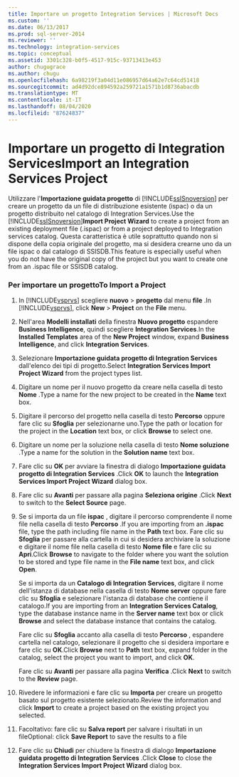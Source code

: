 ```yaml
---
title: Importare un progetto Integration Services | Microsoft Docs
ms.custom: ''
ms.date: 06/13/2017
ms.prod: sql-server-2014
ms.reviewer: ''
ms.technology: integration-services
ms.topic: conceptual
ms.assetid: 3301c328-b0f5-4517-915c-93713413e453
author: chugugrace
ms.author: chugu
ms.openlocfilehash: 6a98219f3a04d11e086957d64a62e7c64cd51418
ms.sourcegitcommit: ad4d92dce894592a259721a1571b1d8736abacdb
ms.translationtype: MT
ms.contentlocale: it-IT
ms.lasthandoff: 08/04/2020
ms.locfileid: "87624837"
---
```

# <a name="import-an-integration-services-project"></a><span data-ttu-id="23c76-102">Importare un progetto di Integration Services</span><span class="sxs-lookup"><span data-stu-id="23c76-102">Import an Integration Services Project</span></span>
  <span data-ttu-id="23c76-103">Utilizzare l'**Importazione guidata progetto** di [!INCLUDE[ssISnoversion](../includes/ssisnoversion-md.md)] per creare un progetto da un file di distribuzione esistente (ispac) o da un progetto distribuito nel catalogo di Integration Services.</span><span class="sxs-lookup"><span data-stu-id="23c76-103">Use the [!INCLUDE[ssISnoversion](../includes/ssisnoversion-md.md)]**Import Project Wizard** to create a project from an existing deployment file (.ispac) or from a project deployed to Integration services catalog.</span></span> <span data-ttu-id="23c76-104">Questa caratteristica è utile soprattutto quando non si dispone della copia originale del progetto, ma si desidera crearne uno da un file ispac o dal catalogo di SSISDB.</span><span class="sxs-lookup"><span data-stu-id="23c76-104">This feature is especially useful when you do not have the original copy of the project but you want to create one from an .ispac file or SSISDB catalog.</span></span>  
  
### <a name="to-import-a-project"></a><span data-ttu-id="23c76-105">Per importare un progetto</span><span class="sxs-lookup"><span data-stu-id="23c76-105">To Import a Project</span></span>  
  
1.  <span data-ttu-id="23c76-106">In [!INCLUDE[vsprvs](../includes/vsprvs-md.md)] scegliere **nuovo**  >  **progetto** dal menu **file** .</span><span class="sxs-lookup"><span data-stu-id="23c76-106">In [!INCLUDE[vsprvs](../includes/vsprvs-md.md)], click **New** > **Project** on the **File** menu.</span></span>  
  
2.  <span data-ttu-id="23c76-107">Nell'area **Modelli installati** della finestra **Nuovo progetto** espandere **Business Intelligence**, quindi scegliere **Integration Services**.</span><span class="sxs-lookup"><span data-stu-id="23c76-107">In the **Installed Templates** area of the **New Project** window, expand **Business Intelligence**, and click **Integration Services**.</span></span>  
  
3.  <span data-ttu-id="23c76-108">Selezionare **Importazione guidata progetto di Integration Services** dall'elenco dei tipi di progetto.</span><span class="sxs-lookup"><span data-stu-id="23c76-108">Select **Integration Services Import Project Wizard** from the project types list.</span></span>  
  
4.  <span data-ttu-id="23c76-109">Digitare un nome per il nuovo progetto da creare nella casella di testo **Nome** .</span><span class="sxs-lookup"><span data-stu-id="23c76-109">Type a name for the new project to be created in the **Name** text box.</span></span>  
  
5.  <span data-ttu-id="23c76-110">Digitare il percorso del progetto nella casella di testo **Percorso** oppure fare clic su **Sfoglia** per selezionarne uno.</span><span class="sxs-lookup"><span data-stu-id="23c76-110">Type the path or location for the project in the **Location** text box, or click **Browse** to select one.</span></span>  
  
6.  <span data-ttu-id="23c76-111">Digitare un nome per la soluzione nella casella di testo **Nome soluzione** .</span><span class="sxs-lookup"><span data-stu-id="23c76-111">Type a name for the solution in the **Solution name** text box.</span></span>  
  
7.  <span data-ttu-id="23c76-112">Fare clic su **OK** per avviare la finestra di dialogo **Importazione guidata progetto di Integration Services** .</span><span class="sxs-lookup"><span data-stu-id="23c76-112">Click **OK** to launch the **Integration Services Import Project Wizard** dialog box.</span></span>  
  
8.  <span data-ttu-id="23c76-113">Fare clic su **Avanti** per passare alla pagina **Seleziona origine** .</span><span class="sxs-lookup"><span data-stu-id="23c76-113">Click **Next** to switch to the **Select Source** page.</span></span>  
  
9. <span data-ttu-id="23c76-114">Se si importa da un file **ispac** , digitare il percorso comprendente il nome file nella casella di testo **Percorso** .</span><span class="sxs-lookup"><span data-stu-id="23c76-114">If you are importing from an **.ispac** file, type the path including file name in the **Path** text box.</span></span> <span data-ttu-id="23c76-115">Fare clic su **Sfoglia** per passare alla cartella in cui si desidera archiviare la soluzione e digitare il nome file nella casella di testo **Nome file** e fare clic su **Apri**.</span><span class="sxs-lookup"><span data-stu-id="23c76-115">Click **Browse** to navigate to the folder where you want the solution to be stored and type file name in the **File name** text box, and click **Open**.</span></span>  
  
     <span data-ttu-id="23c76-116">Se si importa da un **Catalogo di Integration Services**, digitare il nome dell'istanza di database nella casella di testo **Nome server** oppure fare clic su **Sfoglia** e selezionare l'istanza di database che contiene il catalogo.</span><span class="sxs-lookup"><span data-stu-id="23c76-116">If you are importing from an **Integration Services Catalog**, type the database instance name in the **Server name** text box or click **Browse** and select the database instance that contains the catalog.</span></span>  
  
     <span data-ttu-id="23c76-117">Fare clic su **Sfoglia** accanto alla casella di testo **Percorso** , espandere cartella nel catalogo, selezionare il progetto che si desidera importare e fare clic su **OK**.</span><span class="sxs-lookup"><span data-stu-id="23c76-117">Click **Browse** next to **Path** text box, expand folder in the catalog, select the project you want to import, and click **OK**.</span></span>  
  
     <span data-ttu-id="23c76-118">Fare clic su **Avanti** per passare alla pagina **Verifica** .</span><span class="sxs-lookup"><span data-stu-id="23c76-118">Click **Next** to switch to the **Review** page.</span></span>  
  
10. <span data-ttu-id="23c76-119">Rivedere le informazioni e fare clic su **Importa** per creare un progetto basato sul progetto esistente selezionato.</span><span class="sxs-lookup"><span data-stu-id="23c76-119">Review the information and click **Import** to create a project based on the existing project you selected.</span></span>  
  
11. <span data-ttu-id="23c76-120">Facoltativo: fare clic su **Salva report** per salvare i risultati in un file</span><span class="sxs-lookup"><span data-stu-id="23c76-120">Optional: click **Save Report** to save the results to a file</span></span>  
  
12. <span data-ttu-id="23c76-121">Fare clic su **Chiudi** per chiudere la finestra di dialogo **Importazione guidata progetto di Integration Services** .</span><span class="sxs-lookup"><span data-stu-id="23c76-121">Click **Close** to close the **Integration Services Import Project Wizard** dialog box.</span></span>  
  
  
